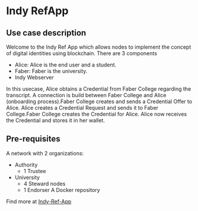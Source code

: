 [//]: # (##############################################################################################)
[//]: # (Copyright Accenture. All Rights Reserved.)
[//]: # (SPDX-License-Identifier: Apache-2.0)
[//]: # (##############################################################################################)

# Indy RefApp

## Use case description
Welcome to the Indy Ref App which allows nodes to implement the concept of digital identities using blockchain.
There are 3 components
- Alice: Alice is the end user and a student.
- Faber: Faber is the university.
- Indy Webserver

In this usecase, Alice obtains a Credential from Faber College regarding the transcript. A connection is build between Faber College and Alice (onboarding process).Faber College creates and sends a Credential Offer to Alice. Alice creates a Credential Request and sends it to Faber College.Faber College creates the Credential for Alice. 
Alice now receives the Credential and stores it in her wallet.



## Pre-requisites
A network with 2 organizations:
- Authority
    - 1 Trustee
- University
    - 4 Steward nodes
    - 1 Endorser
A Docker repository


Find more at [Indy-Ref-App](https://github.com/hyperledger-labs/blockchain-automation-framework/tree/main/examples/identity-app)